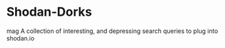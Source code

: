 # Shodan-Dorks
mag A collection of interesting, and depressing search queries to plug into shodan.io
